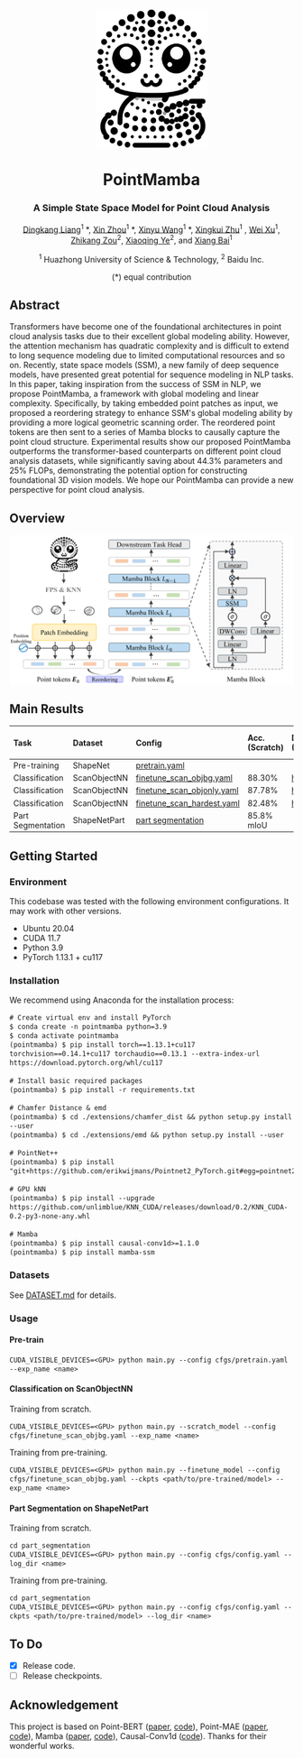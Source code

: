 <div  align="center">    
 <img src="./figure/logo.png" width = "200"  align=center />
</div>


<div align="center">
<h1>PointMamba</h1>
<h3>A Simple State Space Model for Point Cloud Analysis</h3>


[Dingkang Liang](https://dk-liang.github.io/)<sup>1</sup> \*, [Xin Zhou](https://github.com/LMD0311)<sup>1</sup> \*, [Xinyu Wang](https://github.com/deepinact)<sup>1</sup> \*, [Xingkui Zhu](https://scholar.google.com/citations?user=wKKiNQkAAAAJ&hl=en)<sup>1</sup> , [Wei Xu](https://scholar.google.com/citations?user=oMvFn0wAAAAJ&hl=en)<sup>1</sup>, [Zhikang Zou](https://bigteacher-777.github.io/)<sup>2</sup>, [Xiaoqing Ye](https://shuluoshu.github.io/)<sup>2</sup>, and [Xiang Bai](https://scholar.google.com/citations?user=UeltiQ4AAAAJ&hl=en)<sup>1</sup>

<sup>1</sup>  Huazhong University of Science & Technology, <sup>2</sup>  Baidu Inc.

(\*) equal contribution

</div>



## Abstract

Transformers have become one of the foundational architectures in point cloud analysis tasks due to their excellent global modeling ability. However, the attention mechanism has quadratic complexity and is difficult to extend to long sequence modeling due to limited computational resources and so on. Recently, state space models (SSM), a new family of deep sequence models, have presented great potential for sequence modeling in NLP tasks. In this paper, taking inspiration from the success of SSM in NLP, we propose PointMamba, a framework with global modeling and linear complexity. Specifically, by taking embedded point patches as input, we proposed a reordering strategy to enhance SSM's global modeling ability by providing a more logical geometric scanning order. The reordered point tokens are then sent to a series of Mamba blocks to causally capture the point cloud structure. Experimental results show our proposed PointMamba outperforms the transformer-based counterparts on different point cloud analysis datasets, while significantly saving about 44.3% parameters and 25% FLOPs, demonstrating the potential option for constructing foundational 3D vision models. We hope our PointMamba can provide a new perspective for point cloud analysis.

## Overview

<div  align="center">    
 <img src="./figure/pipeline.png" width = "999"  align=center />
</div>



## Main Results

| Task | Dataset | Config | Acc.(Scratch) | Download (Scratch) | Acc.(pre-train) | Download (Fine-tune) |
| :---- | :---- | :---- | :---- | :---- | :---- | :---- |
| Pre-training | ShapeNet | [pretrain.yaml](./cfgs/pretrain.yaml) |  |                                                              | N.A. | [here](https://github.com/LMD0311/PointMamba/releases/download/ckpts/pretrain.pth) |
| Classification | ScanObjectNN | [finetune_scan_objbg.yaml](./cfgs/finetune_scan_objbg.yaml) | 88.30% | [here](https://github.com/LMD0311/PointMamba/releases/download/ckpts/scan_objbg_scratch.pth) | 90.71% | [here](https://github.com/LMD0311/PointMamba/releases/download/ckpts/scan_objbg_pretrain.pth) |
| Classification | ScanObjectNN | [finetune_scan_objonly.yaml](./cfgs/finetune_scan_objonly.yaml) | 87.78% | [here](https://github.com/LMD0311/PointMamba/releases/download/ckpts/scan_objonly_scratch.pth) | 88.47% | [here](https://github.com/LMD0311/PointMamba/releases/download/ckpts/scan_objonly_pretrain.pth) |
| Classification | ScanObjectNN | [finetune_scan_hardest.yaml](./cfgs/finetune_scan_hardest.yaml) | 82.48% | [here](https://github.com/LMD0311/PointMamba/releases/download/ckpts/scan_hardest_scratch.pth) | 84.87% | [here](https://github.com/LMD0311/PointMamba/releases/download/ckpts/scan_hardest_pretrain.pth) |
| Part Segmentation | ShapeNetPart | [part segmentation](./part_segmentation) | 85.8% mIoU |  | 86.0% mIoU | [here](https://github.com/LMD0311/PointMamba/releases/download/ckpts/part_seg_pretrain.pth) |

## Getting Started

### Environment

This codebase was tested with the following environment configurations. It may work with other versions.
- Ubuntu 20.04
- CUDA 11.7
- Python 3.9
- PyTorch 1.13.1 + cu117

### Installation

We recommend using Anaconda for the installation process:
```shell
# Create virtual env and install PyTorch
$ conda create -n pointmamba python=3.9
$ conda activate pointmamba
(pointmamba) $ pip install torch==1.13.1+cu117 torchvision==0.14.1+cu117 torchaudio==0.13.1 --extra-index-url https://download.pytorch.org/whl/cu117

# Install basic required packages
(pointmamba) $ pip install -r requirements.txt

# Chamfer Distance & emd
(pointmamba) $ cd ./extensions/chamfer_dist && python setup.py install --user
(pointmamba) $ cd ./extensions/emd && python setup.py install --user

# PointNet++
(pointmamba) $ pip install "git+https://github.com/erikwijmans/Pointnet2_PyTorch.git#egg=pointnet2_ops&subdirectory=pointnet2_ops_lib"

# GPU kNN
(pointmamba) $ pip install --upgrade https://github.com/unlimblue/KNN_CUDA/releases/download/0.2/KNN_CUDA-0.2-py3-none-any.whl

# Mamba
(pointmamba) $ pip install causal-conv1d>=1.1.0
(pointmamba) $ pip install mamba-ssm
```

### Datasets

See [DATASET.md](./DATASET.md) for details.

### Usage

#### Pre-train

```
CUDA_VISIBLE_DEVICES=<GPU> python main.py --config cfgs/pretrain.yaml --exp_name <name>
```

#### Classification on ScanObjectNN

Training from scratch.
```
CUDA_VISIBLE_DEVICES=<GPU> python main.py --scratch_model --config cfgs/finetune_scan_objbg.yaml --exp_name <name>
```
Training from pre-training.
```
CUDA_VISIBLE_DEVICES=<GPU> python main.py --finetune_model --config cfgs/finetune_scan_objbg.yaml --ckpts <path/to/pre-trained/model> --exp_name <name>
```

#### Part Segmentation on ShapeNetPart

Training from scratch.
```
cd part_segmentation
CUDA_VISIBLE_DEVICES=<GPU> python main.py --config cfgs/config.yaml --log_dir <name>
```
Training from pre-training.
```
cd part_segmentation
CUDA_VISIBLE_DEVICES=<GPU> python main.py --config cfgs/config.yaml --ckpts <path/to/pre-trained/model> --log_dir <name>
```
## To Do
- [x] Release code.
- [ ] Release checkpoints.
## Acknowledgement

This project is based on Point-BERT ([paper](https://arxiv.org/abs/2111.14819), [code](https://github.com/lulutang0608/Point-BERT?tab=readme-ov-file)), Point-MAE ([paper](https://arxiv.org/abs/2203.06604), [code](https://github.com/Pang-Yatian/Point-MAE)), Mamba ([paper](https://arxiv.org/abs/2312.00752), [code](https://github.com/state-spaces/mamba)), Causal-Conv1d ([code](https://github.com/Dao-AILab/causal-conv1d)). Thanks for their wonderful works.

